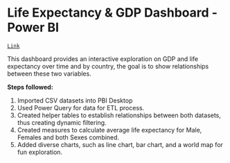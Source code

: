 # Life Expectancy & GDP Dashboard - Power BI

[`Link`](https://app.powerbi.com/groups/me/reports/3f5bcb0b-fc37-47d6-8859-7b7d095046b3/1b3268d8d030c3b6baca?experience=power-bi)

This dashboard provides an interactive exploration on GDP and life expectancy over time and by country, the goal is to show relationships between these two variables.

**Steps followed:**

1. Imported CSV datasets into PBI Desktop
2. Used Power Query for data for ETL process.
3. Created helper tables to establish relationships between both datasets, thus creating dynamic filtering.
4. Created measures to calculate average life expectancy for Male, Females and both Sexes combined.
5. Added diverse charts, such as line chart, bar chart, and a world map for fun exploration.

